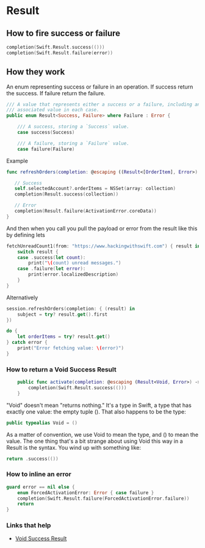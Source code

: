 # Result

## How to fire success or failure

```swift
completion(Swift.Result.success(()))
completion(Swift.Result.failure(error))
```

## How they work

An enum representing success or failure in an operation. If success return the success. If failure return the failure.

```swift
/// A value that represents either a success or a failure, including an
/// associated value in each case.
public enum Result<Success, Failure> where Failure : Error {

    /// A success, storing a `Success` value.
    case success(Success)

    /// A failure, storing a `Failure` value.
    case failure(Failure)
```

Example

```swift
func refreshOrders(completion: @escaping ((Result<[OrderItem], Error>) -> Void)) {

   // Success
   self.selectedAccount?.orderItems = NSSet(array: collection)
   completion(Result.success(collection))             

   // Error
   completion(Result.failure(ActivationError.coreData))
}
```

And then when you call you pull the payload or error from the result like this by defining lets

```swift
fetchUnreadCount1(from: "https://www.hackingwithswift.com") { result in
    switch result {
    case .success(let count):
        print("\(count) unread messages.")
    case .failure(let error):
        print(error.localizedDescription)
    }
}
```

Alternatively

```swift
session.refreshOrders(completion: { (result) in
    subject = try? result.get().first
})

do {
    let orderItems = try? result.get()
} catch error {
    print("Error fetching value: \(error)")
}
```

### How to return a Void Success Result

```swift
    public func activate(completion: @escaping (Result<Void, Error>) -> Void) {
        completion(Swift.Result.success(()))
    }
```

"Void" doesn't mean "returns nothing." It's a type in Swift, a type that has exactly one value: the empty tuple (). That also happens to be the type:

```swift
public typealias Void = ()
```

As a matter of convention, we use Void to mean the type, and () to mean the value. The one thing that's a bit strange about using Void this way in a Result is the syntax. You wind up with something like:

```swift
return .success(())
```

### How to inline an error

```swift
guard error == nil else {
    enum ForcedActivationError: Error { case failure }
    completion(Swift.Result.failure(ForcedActivationError.failure))
    return
}
```

### Links that help

- [Void Success Result](https://stackoverflow.com/questions/44067192/how-to-handle-void-success-case-with-result-lib-success-failure)

